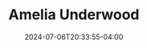 ---
title: Amelia Underwood
date: 2024-07-06T20:33:55-04:00
featured_image: Amelia-Underwood.webp
featured_image_attr: Kailin Lake Photography
featured_image_attr_link: 
featured_image_alt: Headshot of Amelia Underwood
featured_image_caption: Headshot of Amelia Underwood
Socials:
  Facebook: 
  Twitter: 
  Instagram: 
  LinkedIn: 
  IBDB: 
  IMDb:
  Website: 
---